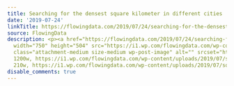 ```yaml
---
title: Searching for the densest square kilometer in different cities
date: '2019-07-24'
linkTitle: https://flowingdata.com/2019/07/24/searching-for-the-densest-square-kilometer-in-different-cities/
source: FlowingData
description: <p><a href="https://flowingdata.com/2019/07/24/searching-for-the-densest-square-kilometer-in-different-cities/"><img
  width="750" height="504" src="https://i1.wp.com/flowingdata.com/wp-content/uploads/2019/07/square-density.png?fit=750%2C504&amp;ssl=1"
  class="attachment-medium size-medium wp-post-image" alt="" srcset="https://i1.wp.com/flowingdata.com/wp-content/uploads/2019/07/square-density.png?w=1200&amp;ssl=1
  1200w, https://i1.wp.com/flowingdata.com/wp-content/uploads/2019/07/square-density.png?resize=210%2C141&amp;ssl=1
  210w, https://i1.wp.com/flowingdata.com/wp-content/uploads/2019/07/squ ...
disable_comments: true
---
```

<p><a href="https://flowingdata.com/2019/07/24/searching-for-the-densest-square-kilometer-in-different-cities/"><img width="750" height="504" src="https://i1.wp.com/flowingdata.com/wp-content/uploads/2019/07/square-density.png?fit=750%2C504&amp;ssl=1" class="attachment-medium size-medium wp-post-image" alt="" srcset="https://i1.wp.com/flowingdata.com/wp-content/uploads/2019/07/square-density.png?w=1200&amp;ssl=1 1200w, https://i1.wp.com/flowingdata.com/wp-content/uploads/2019/07/square-density.png?resize=210%2C141&amp;ssl=1 210w, https://i1.wp.com/flowingdata.com/wp-content/uploads/2019/07/squ ...